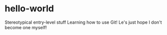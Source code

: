 # hello-world
Stereotypical entry-level stuff
Learning how to use Git! Le's just hope I don't become one myself!